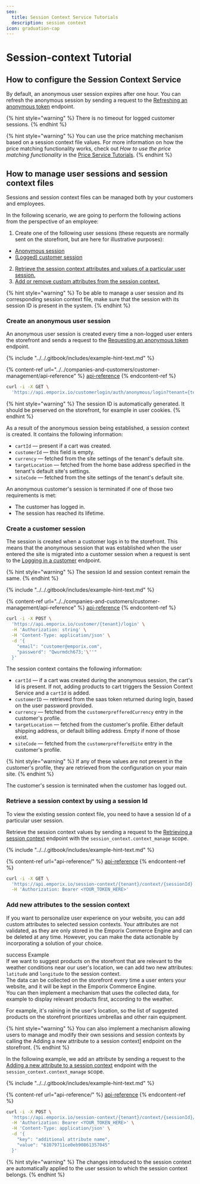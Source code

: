 ```yaml
---
seo:
  title: Session Context Service Tutorials
  description: session context
icon: graduation-cap
---
```


# Session-context Tutorial

## How to configure the Session Context Service

By default, an anonymous user session expires after one hour. You can refresh the anonymous session by sending a request to the [Refreshing an anonymous token](https://developer.emporix.io/api-references/api-guides/companies-and-customers/customer-management/api-reference/authentication-and-authorization#get-customerlogin-auth-anonymous-refresh) endpoint.

{% hint style="warning" %}
There is no timeout for logged customer sessions.
{% endhint %}

{% hint style="warning" %}
You can use the price matching mechanism based on a session context file values. For more information on how the price matching functionality works, check out _How to use the price matching functionality_ in the [Price Service Tutorials](../../prices-and-taxes/price-service/price.md#how-to-use-the-price-matching-functionality).
{% endhint %}

## How to manage user sessions and session context files

Sessions and session context files can be managed both by your customers and employees.

In the following scenario, we are going to perform the following actions from the perspective of an employee:

1. Create one of the following user sessions (these requests are normally sent on the storefront, but are here for illustrative purposes):

* [Anonymous session](session-context.md#create-an-anonymous-user-session)
* [(Logged) customer session](session-context.md#create-a-customer-session)

2. [Retrieve the session context attributes and values of a particular user session.](session-context.md#retrieve-a-session-context-by-using-a-session-id)
3. [Add or remove custom attributes from the session context.](session-context.md#add-new-attributes-to-the-session-context)

{% hint style="warning" %}
To be able to manage a user session and its corresponding session context file, make sure that the session with its session ID is present in the system.
{% endhint %}

### Create an anonymous user session

An anonymous user session is created every time a non-logged user enters the storefront and sends a request to the [Requesting an anonymous token](https://developer.emporix.io/api-references/api-guides/companies-and-customers/customer-management/api-reference/authentication-and-authorization#get-customerlogin-auth-anonymous-refresh) endpoint.

{% include "../../.gitbook/includes/example-hint-text.md" %}

{% content-ref url="../../companies-and-customers/customer-management/api-reference" %}
[api-reference](../../companies-and-customers/customer-management/api-reference)
{% endcontent-ref %}

```bash
curl -i -X GET \
  'https://api.emporix.io/customerlogin/auth/anonymous/login?tenant={tenant}&client_id={client_id}'
```

{% hint style="warning" %}
The session ID is automatically generated. It should be preserved on the storefront, for example in user cookies.
{% endhint %}

As a result of the anonymous session being established, a session context is created. It contains the following information:

* `cartId` — present if a cart was created.
* `customerId` — this field is empty.
* `currency` — fetched from the site settings of the tenant's default site.
* `targetLocation` — fetched from the home base address specified in the tenant's default site's settings.
* `siteCode` — fetched from the site settings of the tenant's default site.

An anonymous customer's session is terminated if one of those two requirements is met:

* The customer has logged in.
* The session has reached its lifetime.

### Create a customer session

The session is created when a customer logs in to the storefront. This means that the anonymous session that was established when the user entered the site is migrated into a customer session when a request is sent to the [Logging in a customer](https://developer.emporix.io/api-references/api-guides/companies-and-customers/customer-management/api-reference/authentication-and-authorization#post-customer-tenant-login) endpoint.

{% hint style="warning" %}
The session Id and session context remain the same.
{% endhint %}

{% include "../../.gitbook/includes/example-hint-text.md" %}

{% content-ref url="../../companies-and-customers/customer-management/api-reference" %}
[api-reference](../../companies-and-customers/customer-management/api-reference)
{% endcontent-ref %}

```bash
curl -i -X POST \
  'https://api.emporix.io/customer/{tenant}/login' \
  -H 'Authorization: string' \
  -H 'Content-Type: application/json' \
  -d '{
    "email": "customer@emporix.com",
    "password": "Qwurmdch673;'\''"
  }'
```

The session context contains the following information:

* `cartId` — if a cart was created during the anonymous session, the cart's Id is present. If not, adding products to cart triggers the Session Context Service and a `cartId` is added.
* `customerID` — retrieved from the saas token returned during login, based on the user password provided.
* `currency` — fetched from the `customerprefferedCurrency` entry in the customer's profile.
* `targetLocation` — fetched from the customer's profile. Either default shipping address, or default billing address. Empty if none of those exist.
* `siteCode` — fetched from the `customerprefferedSite` entry in the customer's profile.

{% hint style="warning" %}
If any of these values are not present in the customer's profile, they are retrieved from the configuration on your main site.
{% endhint %}

The customer's session is terminated when the customer has logged out.

### Retrieve a session context by using a session Id

To view the existing session context file, you need to have a session Id of a particular user session.

Retrieve the session context values by sending a request to the [Retrieving a session context](https://developer.emporix.io/api-references/api-guides/users-and-permissions/session-context/api-reference/session-management) endpoint with the `session_context.context_manage` scope.

{% include "../../.gitbook/includes/example-hint-text.md" %}

{% content-ref url="api-reference/" %}
[api-reference](api-reference/)
{% endcontent-ref %}

```bash
curl -i -X GET \
  'https://api.emporix.io/session-context/{tenant}/context/{sessionId}' \
  -H 'Authorization: Bearer <YOUR_TOKEN_HERE>'
```

### Add new attributes to the session context

If you want to personalize user experience on your website, you can add custom attributes to selected session contexts. Your attributes are not validated, as they are only stored in the Emporix Commerce Engine and can be deleted at any time. However, you can make the data actionable by incorporating a solution of your choice.

success Example\
If we want to suggest products on the storefront that are relevant to the weather conditions near our user's location, we can add two new attributes: `latitude` and `longitude` to the session context.\
The data can be collected on the storefront every time a user enters your website, and it will be kept in the Emporix Commerce Engine.\
You can then implement a mechanism that uses the collected data, for example to display relevant products first, according to the weather.

For example, it's raining in the user's location, so the list of suggested products on the storefront prioritizes umbrellas and other rain equipment.

{% hint style="warning" %}
You can also implement a mechanism allowing users to manage and modify their own sessions and session contexts by calling the Adding a new attribute to a session context] endpoint on the storefront.
{% endhint %}

In the following example, we add an attribute by sending a request to the [Adding a new attribute to a session context](https://developer.emporix.io/api-references/api-guides/users-and-permissions/session-context/api-reference/own-session-context-modification#post-session-context-tenant-me-context-attributes) endpoint with the `session_context.context_manage` scope.

{% include "../../.gitbook/includes/example-hint-text.md" %}

{% content-ref url="api-reference/" %}
[api-reference](api-reference/)
{% endcontent-ref %}

```bash
curl -i -X POST \
  'https://api.emporix.io/session-context/{tenant}/context/{sessionId}/attributes' \
  -H 'Authorization: Bearer <YOUR_TOKEN_HERE>' \
  -H 'Content-Type: application/json' \
  -d '{
    "key": "additional attribute name",
    "value": "61079711ce0eb90861357045"
  }'
```

{% hint style="warning" %}
The changes introduced to the session context are automatically applied to the user session to which the session context belongs.
{% endhint %}
